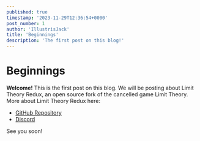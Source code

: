 ```yaml
---
published: true
timestamp: '2023-11-29T12:36:54+0000'
post_number: 1
author: 'IllustrisJack'
title: 'Beginnings'
description: 'The first post on this blog!'
---
```

# Beginnings
**Welcome!** This is the first post on this blog. We will be posting about Limit Theory Redux, an open source fork of the cancelled game Limit Theory.
More about Limit Theory Redux here:

- [GitHub Repository](https://github.com/Limit-Theory-Redux/ltheory)
- [Discord](https://discord.gg/MrfRR5ytJF)


See you soon!
